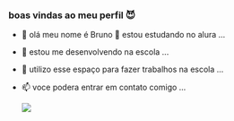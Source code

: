 ### boas vindas ao meu perfil 😈
- 👋 olá meu nome é Bruno
👀  estou estudando no alura ...
- 🌱  estou me desenvolvendo na escola ...
- 💞️  utilizo esse espaço para fazer trabalhos na escola ...
- 📫  voce podera entrar em contato comigo ...




  ![](https://media1.tenor.com/m/WarZqLGgTHoAAAAC/oh-no-cringe-cringe.gif)
